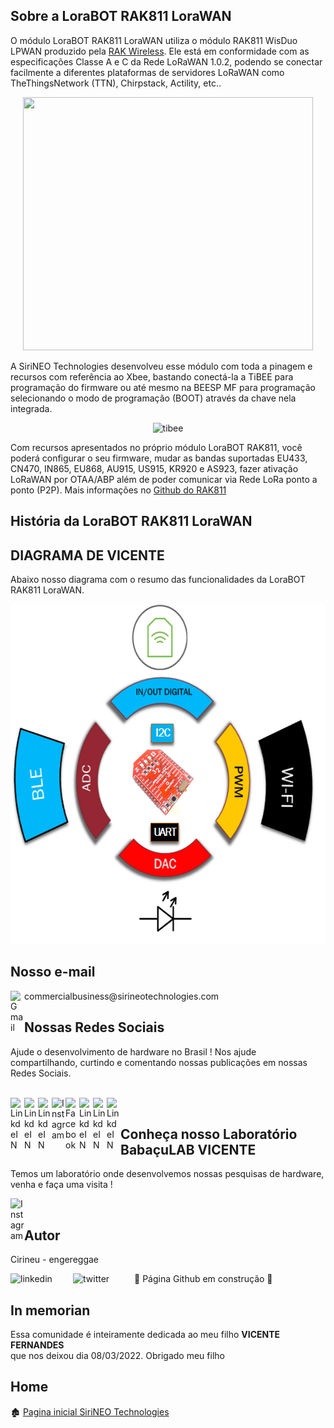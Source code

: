 ## Sobre a LoraBOT RAK811 LoraWAN  

O módulo LoraBOT RAK811 LoraWAN utiliza o módulo RAK811 WisDuo LPWAN produzido pela [RAK Wireless](https://docs.rakwireless.com/Product-Categories/WisDuo/RAK811-Module/Overview/#product-description). Ele está em 
conformidade com as especificações Classe A e C da Rede LoRaWAN 1.0.2, podendo se conectar facilmente a diferentes plataformas de servidores LoRaWAN como TheThingsNetwork (TTN), Chirpstack, Actility, etc.. 

<p align="center">
<img width="464" height="405" src="https://github.com/sirineo-technologies/LoraBOT-RAK811/blob/main/Figura/rak811iso-menor.png">
</p align="center">

A SiriNEO Technologies desenvolveu esse módulo com toda a pinagem e recursos com  referência ao Xbee, bastando conectá-la a TiBEE para programação do firmware ou até mesmo na BEESP MF para programação selecionando o modo de programação (BOOT) através da chave nela integrada.

<p align="center">
  <img width="700" height="398" src="https://github.com/sirineo-technologies/LoraBOT-RAK811/blob/main/Figura/rak811-tibeemenor.png" alt="tibee" />
</p>

Com recursos apresentados no próprio módulo LoraBOT RAK811, você poderá configurar o seu firmware, mudar as bandas suportadas EU433, CN470, IN865, EU868, AU915, US915, KR920 e AS923, fazer ativação LoRaWAN por OTAA/ABP além de poder
comunicar via Rede LoRa ponto a ponto (P2P). Mais informações no [Github do RAK811](https://github.com/RAKWireless/rakwireless-docs/tree/master/docs/Product-Categories/WisDuo/RAK811-Module/Quickstart)

<!--

Através também da IDE do Arduino ou ESP IDF, você terá também um grande aliado para suas soluções em IoT com aplicações que utilizam o Wi-FI e BLE.

Acoplada a BEESP MF e SAMBA BLACK da SiriNEO Technologies, você terá uma ampla gama de aplicações a possibilidades de realizar pequenas automações ou aplicações que envolva entrada de dados analógicas de acordo com sua necessidade.

<p align="center">
<img width="800" height="476" src="https://github.com/sirineo-technologies/WROOMBEE/blob/main/Figura/BMF-%20wroombee%20enodemcu32.jpg">
</p align="center">

-->

## História da LoraBOT RAK811 LoraWAN  

<!--
A alguns anos eu teria sido procurado por colega par projetar um módulo que utilizasse o ESP8266, naquela época a gente vivia um conflito entre o ESP8266-01 e o Xbee que eu tinha uma grande paixão.
Para eu projetar um módulo nos padrões do formato do xbee eu precisaria de GPIOs analógicos, fato que o módulo ESP8266-12, utilizado na placa de desenvolvimento chamada NodeMCU, trazia apenas
uma entrada analógica, eu precisava pelo menos de 4 portas analógicas para desenvolver a WROOMBEE.

Sabiamente eu esperei e algum tempo depois fora lançado o ESP32, que trazia mais recursos e principalmente as portas analógicas que eu tanto precisava, o que me fez naquele momento decidir pelo retorno ao projeto do nosso módulo WROOMBEE Xbee form factor. 

<p align="center">
<img width="620" height="276" src="https://github.com/sirineo-technologies/WROOMBEE/blob/main/Figura/esps.jpeg">
</p align="center">


De fato foi um grande desafio, pois eu teria que projetar o módulo considerando algumas particularidades do ESP32-WROOM-32 que eu utilizei no projeto, o fato era que alguns GPIOs, eram utilizados na reinicialização do módulo, além de que quando ele era utilizado com o módulo nas funções WiFi ou BLE, alguns GPIOs eram necessários para essas funcionalidades, principalmente os GPOIs analógicos. Abaixo veja como eu deixei
a pinagem da nossa WROOMBEE ESP32 IoT:

<p align="center">
<img width="885" height="383" src="https://github.com/sirineo-technologies/WROOMBEE/blob/main/Figura/pinagem%20wroombee.png">
</p align="center">

Para a programação do firmware eu optei por fazer da forma manual através de um slide switch, o que nos gerou alguma economia com alguns componentes, bem como eliminou alguns problemas que tinha na gravação do firmware nas versões do ESP32 NodeMcu - DevKit V1, que possui um botão de PROG e outro de RESET para caso de falhas na gravação do código.

<p align="center">
<img width="776" height="474" src="https://github.com/sirineo-technologies/WROOMBEE/blob/main/Figura/wroombee-tibee-d.PNG">
</p align="center">

-->

## DIAGRAMA DE VICENTE

Abaixo nosso diagrama com o resumo das funcionalidades da LoraBOT RAK811 LoraWAN.  

<p align="center">
<img width="594" height="544" src="https://github.com/sirineo-technologies/WROOMBEE/blob/main/Figura/Diagrama%20de%20Vicente%20-%20WROOMBEE%20-%20PNG.png">
</p align="center">

## Nosso e-mail

<a target="_blank" href="mailto:sirineotechnologies.adm@gmail.com">
  <img align="left" alt="Gmail" width="22px" src="https://cdn.jsdelivr.net/npm/simple-icons@v3/icons/gmail.svg" />
</a> commercialbusiness@sirineotechnologies.com

## Nossas Redes Sociais

Ajude o desenvolvimento de hardware no Brasil ! Nos ajude compartilhando, curtindo e comentando nossas publicações em nossas Redes Sociais.

<br>
<a target="_blank" href="http://sirineotechnologies.com/">
  <img align="left" alt="LinkdeIN" width="22px" src="https://visualpharm.com/assets/378/Website-595b40b65ba036ed117d1098.svg" />
</a>
<a target="_blank" href="https://t.me/+JRUYf0m6IjE0ZGMx">
  <img align="left" alt="LinkdeIN" width="22px" src="https://cdn.jsdelivr.net/npm/simple-icons@v3/icons/telegram.svg" />
</a>
<a target="_blank" href="https://www.linkedin.com/company/sirineo-technologies">
  <img align="left" alt="LinkdeIN" width="22px" src="https://cdn.jsdelivr.net/npm/simple-icons@v3/icons/linkedin.svg" />
</a>
<a target="_blank" href="https://www.instagram.com/sirineotechnologies">
  <img align="left" alt="Instagram" width="22px" src="https://cdn.jsdelivr.net/npm/simple-icons@v3/icons/instagram.svg" />
</a>
<a target="_blank" href="https://web.facebook.com/Sirineotechnologies/">
  <img align="left" alt="Facebook" width="22px" src="https://cdn.jsdelivr.net/npm/simple-icons@v3/icons/facebook.svg" />
</a>
<a target="_blank" href="https://twitter.com/sirineotech">
  <img align="left" alt="LinkdeIN" width="22px" src="https://cdn.jsdelivr.net/npm/simple-icons@v3/icons/twitter.svg" />
</a>
<a target="_blank" href="https://www.youtube.com/channel/UCXL7DX-jfyiIgiR7kq9hfNw">
  <img align="left" alt="LinkdeIN" width="22px" src="https://cdn.jsdelivr.net/npm/simple-icons@v3/icons/youtube.svg" />
</a>
<a target="_blank" href="https://www.tiktok.com/@sirineotechnologies">
  <img align="left" alt="LinkdeIN" width="22px" src="https://cdn.jsdelivr.net/npm/simple-icons@v3/icons/tiktok.svg" />
</a>

<br>

## Conheça nosso Laboratório BabaçuLAB VICENTE

Temos um laboratório onde desenvolvemos nossas pesquisas de hardware, venha e faça uma visita !

<a target="_blank" href="https://www.instagram.com/babaculab.sirineo/reels/">
  <img align="left" alt="Instagram" width="22px" src="https://cdn.jsdelivr.net/npm/simple-icons@v3/icons/instagram.svg" />
</a>
<br>

## Autor

Cirineu - engereggae 

<a target="_blank" href="https://www.linkedin.com/in/cirineu-carvalho-fernandes-20490a37/">
  <img align="left" alt="linkedin" width="100px" src="https://img.shields.io/badge/LinkedIn-0077B5?style=for-the-badge&logo=linkedin&logoColor=white" />
</a> 
<a target="_blank" href="https://twitter.com/engereggae">
  <img align="left" alt="twitter" width="98px" src="https://img.shields.io/badge/Twitter-1DA1F2?style=for-the-badge&logo=twitter&logoColor=white" />
</a>
 
:construction:  Página Github em construção  :construction:

## In memorian

Essa comunidade é inteiramente dedicada ao meu filho <b>VICENTE FERNANDES</b><br> que nos deixou dia 08/03/2022.
                                                          Obrigado meu filho
														  
## Home

:derelict_house:  [Pagina inicial SiriNEO Technologies](https://github.com/sirineo-technologies)
